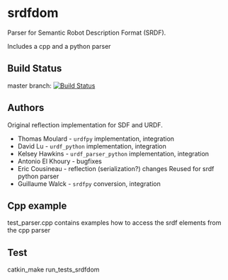 srdfdom
=======

Parser for Semantic Robot Description Format (SRDF).

Includes a cpp and a python parser

## Build Status

master branch: [![Build Status](https://travis-ci.org/ros-planning/srdfdom.png?branch=master)](https://travis-ci.org/ros-planning/srdfdom)

## Authors

Original reflection implementation for SDF and URDF.
*	Thomas Moulard - `urdfpy` implementation, integration
*	David Lu - `urdf_python` implementation, integration
*	Kelsey Hawkins - `urdf_parser_python` implementation, integration
*	Antonio El Khoury - bugfixes
*	Eric Cousineau - reflection (serialization?) changes
Reused for srdf python parser
*	Guillaume Walck - `srdfpy` conversion, integration

## Cpp example

test_parser.cpp contains examples how to access the srdf elements from the cpp parser

## Test

catkin_make run_tests_srdfdom




